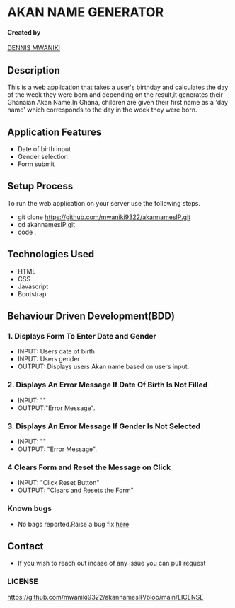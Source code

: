 # AKAN NAME GENERATOR

#### Created by 
[DENNIS MWANIKI](https://mwaniki9322.github.io/akannamesIP/)

## Description
This is a web application that takes a user's birthday and calculates the day of the week they were born and depending on the result,it generates their Ghanaian Akan Name.In Ghana, children are given their first name as a 'day name' which corresponds to the day in the week they were born.

## Application Features
* Date of birth input
* Gender selection
* Form submit

## Setup Process
To run the web application on your server use the following steps.

*  git clone https://github.com/mwaniki9322/akannamesIP.git
*  cd akannamesIP.git
*  code .

## Technologies Used
* HTML
* CSS
* Javascript
* Bootstrap

## Behaviour Driven Development(BDD)
### 1. Displays Form To Enter Date and Gender
* INPUT: Users date of birth
* INPUT: Users gender
* OUTPUT: Displays users Akan name based on users input.

### 2. Displays An Error Message If Date Of Birth Is Not Filled
* INPUT: ""
* OUTPUT:"Error Message". 


### 3. Displays An Error Message If Gender Is Not Selected 
* INPUT: ""
* OUTPUT: "Error Message".

### 4 Clears Form and Reset the Message on Click
* INPUT: "Click Reset Button"
* OUTPUT: "Clears and Resets the Form"

### Known bugs
* No bags reported.Raise a bug fix [here](https://github.com/mwaniki9322/akannamesIP.git)

## Contact
* If you wish to reach out incase of any issue you can pull request

### LICENSE
https://github.com/mwaniki9322/akannamesIP/blob/main/LICENSE